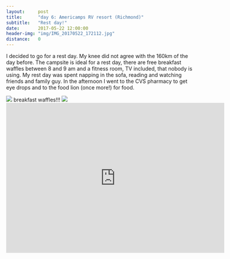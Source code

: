 ```yaml
---
layout:     post
title:      "day 6: Americamps RV resort (Richmond)"
subtitle:   "Rest day!"
date:       2017-05-22 12:00:00
header-img: "img/IMG_20170522_172112.jpg"
distance:   0
---
```


I decided to go for a rest day. 
My knee did not agree with the 160km of the day before.
The campsite is ideal for a rest day, there are free breakfast waffles between 8 and 9 am 
and a fitness room, TV included, that nobody is using.
My rest day was spent napping in the sofa, reading and watching friends and family guy.
In the afternoon I went to the CVS pharmacy to get eye drops and to the food lion (once more!) for food.


<img src="{{ site.baseurl }}/img/IMG_20170522_084626.jpg">
<span class="caption text-muted">breakfast waffles!!!</span>


<img src="{{ site.baseurl }}/img/IMG_20170522_164726.jpg">
<span class="caption text-muted"></span>



<iframe height='405' width='590' frameborder='0' allowtransparency='true' scrolling='no' src='https://www.strava.com/activities/1000962310/embed/ffff78c8416c6882534351403812cdac0064f11a'></iframe>
